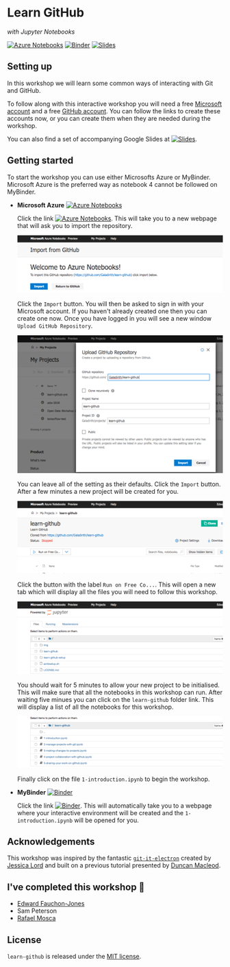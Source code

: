 # Learn GitHub
*with Jupyter Notebooks*

[![Azure Notebooks](https://notebooks.azure.com/launch.png)][azure]
[![Binder](https://mybinder.org/badge.svg)][binder]
[![Slides](https://img.shields.io/badge/slides-learn--github-yellow.svg)][slides]

## Setting up

In this workshop we will learn some common ways of interacting with Git and
GitHub.

To follow along with this interactive workshop you will need a free
[Microsoft account](https://account.microsoft.com/account) and a free
[GitHub account](https://github.com/join). You can follow the links to create
these accounts now, or you can create them when they are needed during the
workshop.

You can also find a set of accompanying Google Slides at
[![Slides](https://img.shields.io/badge/slides-learn--github-yellow.svg)][slides].

## Getting started

To start the workshop you can use either Microsofts Azure or MyBinder.
Microsoft Azure is the preferred way as notebook 4 cannot be followed on
MyBinder.

- **Microsoft Azure** [![Azure Notebooks](https://notebooks.azure.com/launch.png)][azure]  

  Click the link
  [![Azure Notebooks](https://notebooks.azure.com/launch.png)][azure]. This
  will take you to a new webpage that will ask you to import the repository.

  ![](img/azure-init-1.png)

  Click the `Import` button. You will then be asked to sign in with your
  Microsoft account. If you haven't already created one then you can create one
  now. Once you have logged in you will see a new window
  `Upload GitHub Repository`.

  ![](img/azure-init-2.png)

  You can leave all of the setting as their defaults. Click the `Import`
  button. After a few minutes a new project will be created for you.

  ![](img/azure-init-3.png)

  Click the button with the label `Run on Free Co...`. This will open a
  new tab which will display all the files you will need to follow this
  workshop.

  ![](img/azure-init-4.png)

  You should wait for 5 minutes to allow your new project to be initialised.
  This will make sure that all the notebooks in this workshop can run.
  After waiting five minues you can click on the `learn-github` folder
  link. This will display a list of all the notebooks for this workshop.

  ![](img/azure-init-5.png)

  Finally click on the file `1-introduction.ipynb` to begin the workshop.

- **MyBinder** [![Binder](https://mybinder.org/badge.svg)][binder]

  Click the link [![Binder](https://mybinder.org/badge.svg)][binder]. This will
  automatically take you to a webpage where your interactive environment will
  be created and the `1-introduction.ipynb` will be opened for you.

## Acknowledgements

This workshop was inspired by the fantastic
[`git-it-electron`](https://github.com/jlord/git-it-electron) created by
[Jessica Lord](https://github.com/jlord) and built on a previous tutorial
presented by [Duncan Macleod](https://github.com/duncanmmacleod).

## I've completed this workshop 🎉

- [Edward Fauchon-Jones](https://github.com/Galadirith)
- Sam Peterson
- [Rafael Mosca](https://github.com/rfma23)

## License

`learn-github` is released under the [MIT license][license].

[license]: LICENSE.md
[azure]: https://notebooks.azure.com/import/gh/Galadirith/learn-github
[binder]: https://mybinder.org/v2/gh/Galadirith/learn-github/master?urlpath=tree/learn-github/1-introduction.ipynb
[slides]: https://docs.google.com/presentation/d/1meylnPgFfxCvg-oaSqz9ob8IWs7yB8BKH3INQEa7MbQ/edit?usp=sharing
